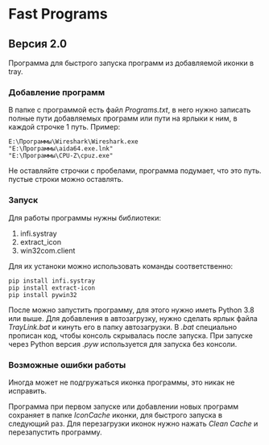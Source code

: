 # Fast Programs

## Версия 2.0

Программа для быстрого запуска программ из добавляемой иконки в tray.

### Добавление программ

В папке с программой есть файл *Programs.txt*, в него нужно записать полные пути добавляемых программ или пути на ярлыки к ним, в каждой строчке 1 путь. Пример:
```
E:\Программы\Wireshark\Wireshark.exe
"E:\Программы\aida64.exe.lnk"
"E:\Программы\CPU-Z\cpuz.exe"
```
Не оставляйте строчки с пробелами, программа подумает, что это путь. пустые строки можно оставлять.


### Запуск

Для работы программы нужны библиотеки:
  1. infi.systray
  2. extract_icon
  3. win32com.client

Для их устаноки можно использовать команды соответственно:
```
pip install infi.systray
pip install extract-icon
pip install pywin32
```

После можно запустить программу, для этого нужно иметь Python 3.8 или выше. Для добавления в автозагрузку, нужно сделать ярлык файла *TrayLink.bat* и кинуть его в папку автозагрузки. В *.bat* специально прописан код, чтобы консоль скрывалась после запуска. При запуске через Python версия *.pyw* используется для запуска без консоли.

### Возможные ошибки работы

Иногда может не подгружаться иконка программы, это никак не исправить.

Программа при первом запуске или добавлении новых программ сохраняет в папке *IconCache* иконки, для быстрого запуска в следующий раз. Для перезагрузки иконок нужно нажать *Clean Cache* и перезапустить программу.
